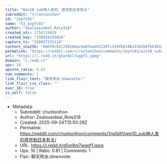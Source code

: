```yaml
---
title: "Win10 sub神人发的，感觉和日本有关"
subreddit: "r/runtonihon"
id: "1npfs91"
name: "t3_1npfs91"
author: "Zealousideal_Role318"
created_utc: 1758729029
created_key: "250924155029"
capture_ts: "250927131124"
content_sha256: "666f0c82c25010dac9a87eae62228fc539fb619b133d2b0fbb301db7a19d8fa5"
permalink: "https://reddit.com/r/runtonihon/comments/1npfs91/win10_sub神人发的感觉和日本有关/"
url: "https://i.redd.it/g5or8nl7wgqf1.jpeg"
domain: "i.redd.it"
ups: 10
upvote_ratio: 0.81
num_comments: 1
link_flair_text: "聊天吹水:downvote:"
link_flair_css_class: ""
over_18: true
is_self: false
---
```


- Metadata:
  - Subreddit: r/runtonihon
  - Author: Zealousideal_Role318
  - Created: 2025-09-24T15:50:29Z
  - Permalink: https://reddit.com/r/runtonihon/comments/1npfs91/win10_sub神人发的感觉和日本有关/
  - URL: https://i.redd.it/g5or8nl7wgqf1.jpeg
  - Ups: 10 | Ratio: 0.81 | Comments: 1
  - Flair: 聊天吹水:downvote:

